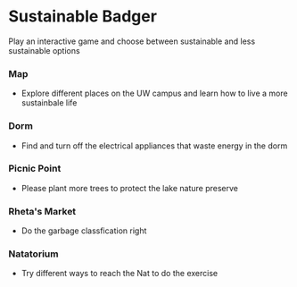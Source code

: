# Sustainable Badger
Play an interactive game and choose between sustainable and less sustainable options
### Map
- Explore different places on the UW campus and learn how to live a more sustainbale life
### Dorm
- Find and turn off the electrical appliances that waste energy in the dorm
### Picnic Point
- Please plant more trees to protect the lake nature preserve
### Rheta's Market
- Do the garbage classfication right
### Natatorium
- Try different ways to reach the Nat to do the exercise
